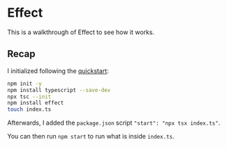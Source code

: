 # Effect

This is a walkthrough of Effect to see how it works.

## Recap

I initialized following the [quickstart](https://effect.website/docs/quickstart):

```sh
npm init -y
npm install typescript --save-dev
npx tsc --init
npm install effect
touch index.ts
```

Afterwards, I added the `package.json` script `"start": "npx tsx index.ts"`.

You can then run `npm start` to run what is inside `index.ts`.
